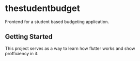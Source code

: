 # thestudentbudget

Frontend for a student based budgeting application.

## Getting Started

This project serves as a way to learn how flutter works and show profficiency in it.

